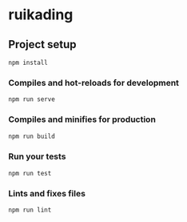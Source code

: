 # ruikading

## Project setup
```
npm install
```

### Compiles and hot-reloads for development
```
npm run serve
```

### Compiles and minifies for production

```bash
npm run build
```

### Run your tests
```
npm run test
```

### Lints and fixes files
```
npm run lint
```

